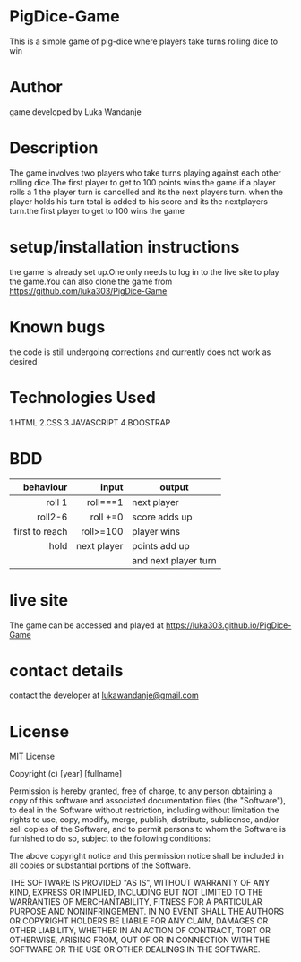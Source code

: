 # PigDice-Game
This is a simple game of pig-dice where players take turns rolling dice to win
# Author
game developed by Luka Wandanje
# Description
The game involves two players who take turns playing against each other rolling dice.The first player to get to 100 points wins the game.if a player rolls a 1 the player turn is cancelled and its the next players turn. when the player holds his turn total is added to his score and its the nextplayers turn.the first player to get to 100 wins the game
# setup/installation instructions
the game is already set up.One only needs to log in to the live site to play the game.You can also clone the game from  https://github.com/luka303/PigDice-Game
# Known bugs
the code is still undergoing corrections and currently does not work as desired
# Technologies Used
 1.HTML
 2.CSS
 3.JAVASCRIPT
 4.BOOSTRAP
# BDD
|   behaviour    |   input    |  output            |
|---------------:|-----------:|--------------------|
|roll 1          |roll===1    |next player         |
|roll2-6         |roll  +=0   |score adds up       |
|first to reach  |roll>=100   |player wins         |
|hold            |next player |points add up       |
|                |            |and next player turn|
# live site
The game can be accessed and played at https://luka303.github.io/PigDice-Game

# contact details
contact the developer at lukawandanje@gmail.com
# License
MIT License

Copyright (c) [year] [fullname]

Permission is hereby granted, free of charge, to any person obtaining a copy
of this software and associated documentation files (the "Software"), to deal
in the Software without restriction, including without limitation the rights
to use, copy, modify, merge, publish, distribute, sublicense, and/or sell
copies of the Software, and to permit persons to whom the Software is
furnished to do so, subject to the following conditions:

The above copyright notice and this permission notice shall be included in all
copies or substantial portions of the Software.

THE SOFTWARE IS PROVIDED "AS IS", WITHOUT WARRANTY OF ANY KIND, EXPRESS OR
IMPLIED, INCLUDING BUT NOT LIMITED TO THE WARRANTIES OF MERCHANTABILITY,
FITNESS FOR A PARTICULAR PURPOSE AND NONINFRINGEMENT. IN NO EVENT SHALL THE
AUTHORS OR COPYRIGHT HOLDERS BE LIABLE FOR ANY CLAIM, DAMAGES OR OTHER
LIABILITY, WHETHER IN AN ACTION OF CONTRACT, TORT OR OTHERWISE, ARISING FROM,
OUT OF OR IN CONNECTION WITH THE SOFTWARE OR THE USE OR OTHER DEALINGS IN THE
SOFTWARE.
